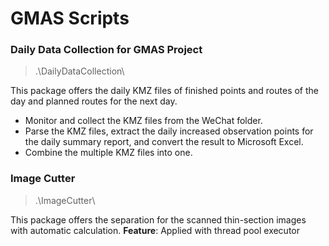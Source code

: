# GMAS Scripts

### Daily Data Collection for GMAS Project

> .\DailyDataCollection\

This package offers the daily KMZ files of finished points and routes of the day and planned routes for the next day.

* Monitor and collect the KMZ files from the WeChat folder.
* Parse the KMZ files, extract the daily increased observation points for the daily summary report, and convert the result to Microsoft Excel.
* Combine the multiple KMZ files into one.

### Image Cutter

> .\ImageCutter\

This package offers the separation for the scanned thin-section images with automatic calculation.
**Feature**: Applied with thread pool executor
